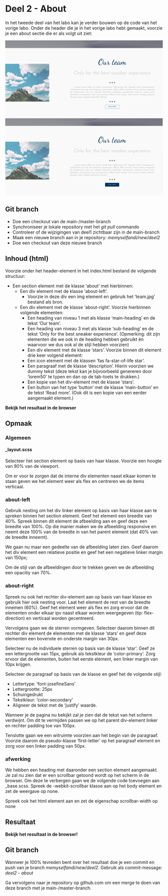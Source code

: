 # Deel 2 - About
In het tweede deel van het labo kan je verder bouwen op de code van het vorige labo.
Onder de header die je in het vorige labo hebt gemaakt, voorzie je een about sectie die er als volgt uit ziet:

![about](/assets/opgave/about.png)
![about-hover](/assets/opgave/about-hover.png)

## Git branch
- Doe een checkout van de main-/master-branch
- Synchroniseer je lokale repository met het *git pull* commando
- Controleer of de wijzigingen van deel1 zichtbaar zijn in de main-branch
- Maak een nieuwe branch aan in je repository: *memyselfandi/new/deel2*
- Doe een checkout van deze nieuwe branch

## Inhoud (html)
Voorzie onder het header-element in het index.html bestand de volgende structuur:
- Een section element met de klasse ‘about’ met hierbinnen:
  - Een div element met de klasse ‘about-left’. 
    - Voorzie in deze div een img element en gebruik het ‘team.jpg’ bestand als bron.
  - Een div element met de klasse ‘about-right’. Voorzie hierbinnen volgende elementen:
    - Een heading van niveau 1 met als klasse ‘main-heading’ en de tekst ‘Our team’.
    - Een heading van niveau 3 met als klasse ‘sub-heading’ en de tekst ‘Only for the best sneaker experience’.
    (Opmerking: dit zijn elementen die we ook in de heading hebben gebruikt én waarvoor we dus ook al de stijl hebben voorzien)
    - Een div element met de klasse ‘stars’. Voorzie binnen dit element drie keer volgend element:
    - Een icon element met de klassen ‘fas fa-star-of-life star’.
    - Een paragraaf met de klasse ‘description’. Hierin voorzien we dummy tekst (deze tekst kan je bijvoorbeeld genereren door ‘lorem50’ te typen en dan op de tab-toets te drukken.)
    - Een kopie van het div-element met de klasse ‘stars’.
    - Een button van het type ‘button’ met de klasse ‘main-button’ en de tekst ‘Read more’. (Ook dit is een kopie van een eerder aangemaakt element.)

**Bekijk het resultaat in de browser**

## Opmaak
### Algemeen
#### _layout.scss
Selecteer het section element op basis van haar klasse.
Voorzie een hoogte van 90% van de viewport. 

Om er voor te zorgen dat de interne div elementen naast elkaar komen te staan geven we het element weer als flex en centreren we de items verticaal.

### about-left
Gebruik nesting om het div linker element op basis van haar klasse aan te spreken binnen het section element.
Geef het element een breedte van 40%.
Spreek binnen dit element de afbeelding aan en geef deze een breedte van 100%. Op die manier maken we de afbeelding responsive en neemt deze 100% van de breedte in van het parent element (dat 40% van de breedte inneemt).

We gaan nu maar een gedeelte van de afbeelding laten zien. Geef daarom het div element een relatieve positie en geef het een negatieve linker margin van 150px;

Om de stijl van de afbeeldingen door te trekken geven we de afbeelding een opacitiy van 70%.

### about-right
Spreek nu ook het rechter div-element aan op basis van haar klasse en gebruik hier ook nesting voor.
Laat het element de rest van de breedte innemen (60%).
Geef het element weer als flex en zorg ervoor dat de elementen onder elkaar ipv naast elkaar worden weergegeven (tip: flex-direction) en verticaal worden gecentreerd.

Vervolgens gaan we de sterren vormgeven. Selecteer daarom binnen dit rechter div element de elementen met de klasse ‘stars’ en geef deze elementen een bovenste en onderste margin van 30px.

Selecteer nu de individuele sterren op basis van de klasse ‘star’. Geef ze een lettergrootte van 15px, gebruik als tekstkleur de ‘color-primary’. Zorg ervoor dat de elementen, buiten het eerste element, een linker margin van 10px krijgen.

Selecteer de paragraaf op basis van de klasse en geef het de volgende stijl:
-	Lettertype: ‘font-josefineSans’
-	Lettergrootte: 25px
-	Schuingedrukt
-	Tekstkleur: ‘color-secondary’
-	Aligneer de tekst met de ‘justify’ waarde.

Wanneer je de pagina nu bekijkt zal je zien dat de tekst van het scherm verdwijnt. 
Om dit te vermijden passen we op het parent div-element linker en rechter padding toe van 100px. 

Tenslotte gaan we een witruimte voorzien aan het begin van de paragraaf. Voorzie daarom de pseudo-klasse ‘first-letter’ op het paragraaf element en zorg voor een linker padding van 50px.

### afwerking
We hebben een heading met daaronder een section element aangemaakt. Je zal nu zien dat er een scrollbar getoond wordt op het scherm in de browser.
Om deze te verbergen gaan we de volgende code toevoegen aan _base.scss.
Spreek de -webkit-scrollbar klasse aan op het body element en zet de weergave op none.

Spreek ook het html element aan en zet de eigenschap scrollbar-width op none

## Resultaat
**Bekijk het resultaat in de browser!**

## Git branch
Wanneer je 100% tevreden bent over het resultaat doe je een commit en push van je branch *memyselfandi/new/deel2*. Gebruik als commit-message: *deel2 - about*

Ga vervolgens naar je repository op github.com om een merge te doen van deze branch met je main-/master-branch.
